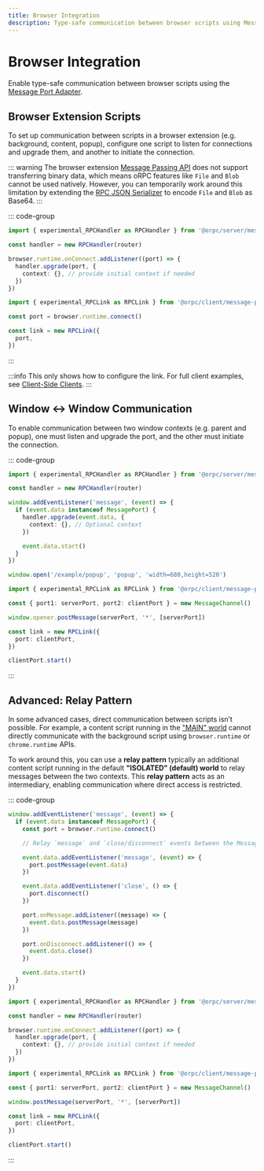 ```yaml
---
title: Browser Integration
description: Type-safe communication between browser scripts using Message Port Adapter
---
```


# Browser Integration

Enable type-safe communication between browser scripts using the [Message Port Adapter](/docs/adapters/message-port).

## Browser Extension Scripts

To set up communication between scripts in a browser extension (e.g. background, content, popup), configure one script to listen for connections and upgrade them, and another to initiate the connection.

::: warning
The browser extension [Message Passing API](https://developer.chrome.com/docs/extensions/develop/concepts/messaging) does not support transferring binary data, which means oRPC features like `File` and `Blob` cannot be used natively. However, you can temporarily work around this limitation by extending the [RPC JSON Serializer](/docs/advanced/rpc-json-serializer#extending-native-data-types) to encode `File` and `Blob` as Base64.
:::

::: code-group

```ts [server]
import { experimental_RPCHandler as RPCHandler } from '@orpc/server/message-port'

const handler = new RPCHandler(router)

browser.runtime.onConnect.addListener((port) => {
  handler.upgrade(port, {
    context: {}, // provide initial context if needed
  })
})
```

```ts [client]
import { experimental_RPCLink as RPCLink } from '@orpc/client/message-port'

const port = browser.runtime.connect()

const link = new RPCLink({
  port,
})
```

:::

:::info
This only shows how to configure the link. For full client examples, see [Client-Side Clients](/docs/client/client-side).
:::

## Window ↔ Window Communication

To enable communication between two window contexts (e.g. parent and popup), one must listen and upgrade the port, and the other must initiate the connection.

::: code-group

```ts [opener]
import { experimental_RPCHandler as RPCHandler } from '@orpc/server/message-port'

const handler = new RPCHandler(router)

window.addEventListener('message', (event) => {
  if (event.data instanceof MessagePort) {
    handler.upgrade(event.data, {
      context: {}, // Optional context
    })

    event.data.start()
  }
})

window.open('/example/popup', 'popup', 'width=680,height=520')
```

```ts [popup]
import { experimental_RPCLink as RPCLink } from '@orpc/client/message-port'

const { port1: serverPort, port2: clientPort } = new MessageChannel()

window.opener.postMessage(serverPort, '*', [serverPort])

const link = new RPCLink({
  port: clientPort,
})

clientPort.start()
```

:::

## Advanced: Relay Pattern

In some advanced cases, direct communication between scripts isn’t possible. For example, a content script running in the ["MAIN" world](https://developer.chrome.com/docs/extensions/reference/manifest/content-scripts#world-timings) cannot directly communicate with the background script using `browser.runtime` or `chrome.runtime` APIs.

To work around this, you can use a **relay pattern** typically an additional content script running in the default **"ISOLATED" (default) world** to relay messages between the two contexts. This **relay pattern** acts as an intermediary, enabling communication where direct access is restricted.

::: code-group

```ts [relay]
window.addEventListener('message', (event) => {
  if (event.data instanceof MessagePort) {
    const port = browser.runtime.connect()

    // Relay `message` and `close/disconnect` events between the MessagePort and runtime.Port

    event.data.addEventListener('message', (event) => {
      port.postMessage(event.data)
    })

    event.data.addEventListener('close', () => {
      port.disconnect()
    })

    port.onMessage.addListener((message) => {
      event.data.postMessage(message)
    })

    port.onDisconnect.addListener(() => {
      event.data.close()
    })

    event.data.start()
  }
})
```

```ts [server]
import { experimental_RPCHandler as RPCHandler } from '@orpc/server/message-port'

const handler = new RPCHandler(router)

browser.runtime.onConnect.addListener((port) => {
  handler.upgrade(port, {
    context: {}, // provide initial context if needed
  })
})
```

```ts [client]
import { experimental_RPCLink as RPCLink } from '@orpc/client/message-port'

const { port1: serverPort, port2: clientPort } = new MessageChannel()

window.postMessage(serverPort, '*', [serverPort])

const link = new RPCLink({
  port: clientPort,
})

clientPort.start()
```

:::
